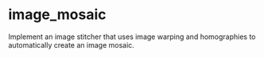 # image_mosaic
Implement an image stitcher that uses image warping and homographies to automatically create an image mosaic.

